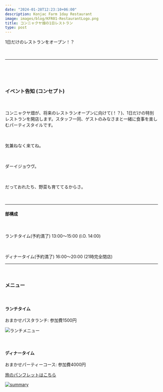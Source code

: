 ```yaml
---
date: "2024-01-28T12:23:10+06:00"
description: Konjac Farm 1day Restaurant
image: images/blog/KFR01-RestaurantLogo.png
title: コンニャクヤ畑の1日レストラン
type: post
---
```



1日だけのレストランをオープン！？

　

---------

　


　

### イベント告知 (コンセプト)

　

コンニャクヤ畑が、将来のレストランオープンに向けて(！？)、1日だけの特別レストランを開店します。スタッフ一同、ゲストのみなさまと一緒に食事を楽しむパーティスタイルです。

　

気兼ねなく来てね。

　

ダーイジョウヴ。

　

だっておれたち、野菜も育ててるからさ。

　


---------



#### 部構成

　

ランチタイム(予約満了) 13:00〜15:00 (l.O. 14:00)

　

ディナータイム(予約満了) 16:00〜20:00 (21時完全閉店)



---------

　


### メニュー

　

#### ランチタイム

おまかせパスタランチ: 参加費1500円

![ランチメニュー](https://mrunadon.github.io/caffeproject/images/blog/KFR01-LunchMenu.png)

　

#### ディナータイム


おまかせパーティーコース: 参加費4000円




[旅のパンフレットはこちら](https://mrunadon.github.io/caffeproject/images/blog/takifull_vol3.pdf)


[![summary](https://mrunadon.github.io/caffeproject/images/blog/blog-img-25-02.png)](https://mrunadon.github.io/caffeproject/images/blog/takifull_vol3.pdf)

